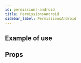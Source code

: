 ```yaml
---
id: permissions-android
title: PermissionsAndroid
sidebar_label: PermissionsAndroid
---
```


## Example of use

## Props
